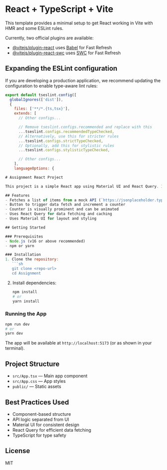 # React + TypeScript + Vite

This template provides a minimal setup to get React working in Vite with HMR and some ESLint rules.

Currently, two official plugins are available:

- [@vitejs/plugin-react](https://github.com/vitejs/vite-plugin-react/blob/main/packages/plugin-react) uses [Babel](https://babeljs.io/) for Fast Refresh
- [@vitejs/plugin-react-swc](https://github.com/vitejs/vite-plugin-react/blob/main/packages/plugin-react-swc) uses [SWC](https://swc.rs/) for Fast Refresh

## Expanding the ESLint configuration

If you are developing a production application, we recommend updating the configuration to enable type-aware lint rules:

```js
export default tseslint.config([
  globalIgnores(['dist']),
  {
    files: ['**/*.{ts,tsx}'],
    extends: [
      // Other configs...

      // Remove tseslint.configs.recommended and replace with this
      ...tseslint.configs.recommendedTypeChecked,
      // Alternatively, use this for stricter rules
      ...tseslint.configs.strictTypeChecked,
      // Optionally, add this for stylistic rules
      ...tseslint.configs.stylisticTypeChecked,

      // Other configs...
    ],
    languageOptions: {

# Assignment React Project

This project is a simple React app using Material UI and React Query. It demonstrates fetching data from an API, a prominent animated counter, and best practices for state management and UI.

## Features
- Fetches a list of items from a mock API (`https://jsonplaceholder.typicode.com/comments`)
- Button to trigger data fetch and increment a counter
- Counter is visually prominent and can be animated
- Uses React Query for data fetching and caching
- Uses Material UI for layout and styling

## Getting Started

### Prerequisites
- Node.js (v16 or above recommended)
- npm or yarn

### Installation
1. Clone the repository:
   ```sh
   git clone <repo-url>
   cd Assignment
   ```
2. Install dependencies:
   ```sh
   npm install
   # or
   yarn install
   ```

### Running the App
```sh
npm run dev
# or
yarn dev
```

The app will be available at `http://localhost:5173` (or as shown in your terminal).

## Project Structure
- `src/App.tsx` — Main app component
- `src/App.css` — App styles
- `public/` — Static assets

## Best Practices Used
- Component-based structure
- API logic separated from UI
- Material UI for consistent design
- React Query for efficient data fetching
- TypeScript for type safety

## License
MIT
